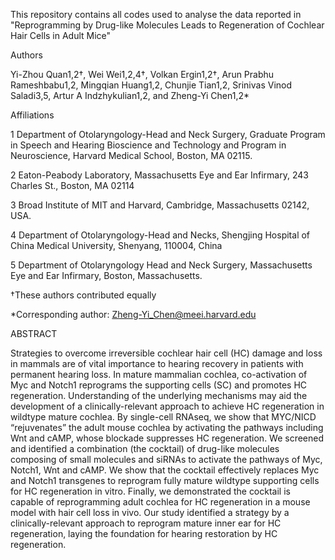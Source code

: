 This repository contains all codes used to analyse the data reported in "Reprogramming by Drug-like Molecules Leads to Regeneration of Cochlear Hair Cells in Adult Mice"

Authors

Yi-Zhou Quan1,2†, Wei Wei1,2,4†, Volkan Ergin1,2†, Arun Prabhu Rameshbabu1,2, Mingqian Huang1,2, Chunjie Tian1,2, Srinivas Vinod Saladi3,5, Artur A Indzhykulian1,2, and Zheng-Yi Chen1,2*

Affiliations 

1 Department of Otolaryngology-Head and Neck Surgery, Graduate Program in Speech and Hearing Bioscience and Technology and Program in Neuroscience,
Harvard Medical School, Boston, MA 02115.

2 Eaton-Peabody Laboratory, Massachusetts Eye and Ear Infirmary, 243 Charles St., Boston, MA 02114

3 Broad Institute of MIT and Harvard, Cambridge, Massachusetts 02142, USA.

4 Department of Otolaryngology-Head and Necks, Shengjing Hospital of China Medical University, Shenyang, 110004, China

5 Department of Otolaryngology Head and Neck Surgery, Massachusetts Eye and Ear Infirmary, Boston, Massachusetts.

†These authors contributed equally

*Corresponding author: Zheng-Yi_Chen@meei.harvard.edu 

ABSTRACT

Strategies to overcome irreversible cochlear hair cell (HC) damage and loss in mammals are of vital importance to hearing recovery in patients with permanent hearing loss. In mature mammalian cochlea, co-activation of Myc and Notch1 reprograms the supporting cells (SC) and promotes HC regeneration. Understanding of the underlying mechanisms may aid the development of a clinically-relevant approach to achieve HC regeneration in wildtype mature cochlea. By single-cell RNAseq, we show that MYC/NICD “rejuvenates” the adult mouse cochlea by activating the pathways including Wnt and cAMP, whose blockade suppresses HC regeneration. We screened and identified a combination (the cocktail) of drug-like molecules composing of small molecules and siRNAs to activate the pathways of Myc, Notch1, Wnt and cAMP. We show that the cocktail effectively replaces Myc and Notch1 transgenes to reprogram fully mature wildtype supporting cells for HC regeneration in vitro. Finally, we demonstrated the cocktail is capable of reprogramming adult cochlea for HC regeneration in a mouse model with hair cell loss in vivo. Our study identified a strategy by a clinically-relevant approach to reprogram mature inner ear for HC regeneration, laying the foundation for hearing restoration by HC regeneration. 
